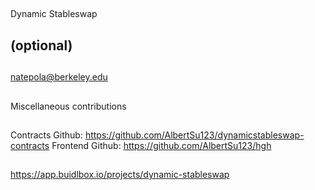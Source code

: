 ## <PROJECT NAME>
Dynamic Stableswap

## <YOUR FULL NAME> (optional)

## <Used Email in Buidlbox>
natepola@berkeley.edu

## <YOUR ROLE ON THE TEAM>
Miscellaneous contributions

## <LINK TO THE PROJECT REPOSITORY>
Contracts Github: https://github.com/AlbertSu123/dynamicstableswap-contracts
Frontend Github: https://github.com/AlbertSu123/hgh

## <LINK TO BUIDLBOX SUBMISSION>
https://app.buidlbox.io/projects/dynamic-stableswap

## <ANY LINKS TO YOUR SOCIALS THAT YOU WANT PEOPLE TO SEE WHO MIGHT COME ACROSS YOUR SUBMISSION IN THE FUTURE>
